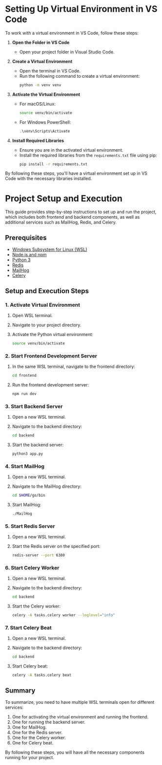 # Setting Up Virtual Environment in VS Code

To work with a virtual environment in VS Code, follow these steps:

1. **Open the Folder in VS Code**
   - Open your project folder in Visual Studio Code.

2. **Create a Virtual Environment**
   - Open the terminal in VS Code.
   - Run the following command to create a virtual environment:
     ```bash
     python -m venv venv
     ```

3. **Activate the Virtual Environment**
   - For macOS/Linux:
     ```bash
     source venv/bin/activate
     ```
   - For Windows PowerShell:
     ```powershell
     .\venv\Scripts\Activate
     ```

4. **Install Required Libraries**
   - Ensure you are in the activated virtual environment.
   - Install the required libraries from the `requirements.txt` file using pip:
     ```bash
     pip install -r requirements.txt
     ```

By following these steps, you'll have a virtual environment set up in VS Code with the necessary libraries installed.



# Project Setup and Execution

This guide provides step-by-step instructions to set up and run the project, which includes both frontend and backend components, as well as additional services such as MailHog, Redis, and Celery.

## Prerequisites

- [Windows Subsystem for Linux (WSL)](https://docs.microsoft.com/en-us/windows/wsl/install)
- [Node.js and npm](https://nodejs.org/)
- [Python 3](https://www.python.org/)
- [Redis](https://redis.io/)
- [MailHog](https://github.com/mailhog/MailHog)
- [Celery](https://docs.celeryproject.org/)

## Setup and Execution Steps

### 1. Activate Virtual Environment

1. Open WSL terminal.
2. Navigate to your project directory.
3. Activate the Python virtual environment:

    ```sh
    source venv/bin/activate
    ```

### 2. Start Frontend Development Server

1. In the same WSL terminal, navigate to the frontend directory:

    ```sh
    cd frontend
    ```

2. Run the frontend development server:

    ```sh
    npm run dev
    ```

### 3. Start Backend Server

1. Open a new WSL terminal.
2. Navigate to the backend directory:

    ```sh
    cd backend
    ```

3. Start the backend server:

    ```sh
    python3 app.py
    ```

### 4. Start MailHog

1. Open a new WSL terminal.
2. Navigate to the MailHog directory:

    ```sh
    cd $HOME/go/bin
    ```

3. Start MailHog:

    ```sh
    ./MailHog
    ```

### 5. Start Redis Server

1. Open a new WSL terminal.
2. Start the Redis server on the specified port:

    ```sh
    redis-server --port 6380
    ```

### 6. Start Celery Worker

1. Open a new WSL terminal.
2. Navigate to the backend directory:

    ```sh
    cd backend
    ```

3. Start the Celery worker:

    ```sh
    celery -A tasks.celery worker --loglevel="info"
    ```

### 7. Start Celery Beat

1. Open a new WSL terminal.
2. Navigate to the backend directory:

    ```sh
    cd backend
    ```

3. Start Celery beat:

    ```sh
    celery -A tasks.celery beat
    ```

## Summary

To summarize, you need to have multiple WSL terminals open for different services:

1. One for activating the virtual environment and running the frontend.
2. One for running the backend server.
3. One for MailHog.
4. One for the Redis server.
5. One for the Celery worker.
6. One for Celery beat.

By following these steps, you will have all the necessary components running for your project.

